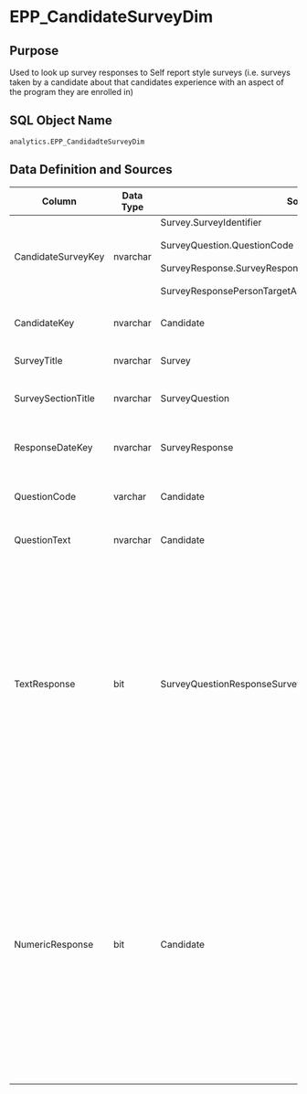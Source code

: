 # EPP_CandidateSurveyDim

## Purpose

Used to look up survey responses to Self report style surveys (i.e. surveys
taken by a candidate about that candidates experience with an aspect of the
program they are enrolled in)

## SQL Object Name

`analytics.EPP_CandidadteSurveyDim`

## Data Definition and Sources

| Column | Data Type | Source | Description |
| --- | --- | --- | --- |
| CandidateSurveyKey | nvarchar​ | Survey.SurveyIdentifier<br/><br/>SurveyQuestion.QuestionCode<br/><br/>SurveyResponse.SurveyResponseIdentifier<br/><br/>SurveyResponsePersonTargetAssociation.PersonId | The unique key that describes the survey response(s) provided by the candidate |
| CandidateKey | nvarchar | Candidate | The unique key that describes a candidate |
| SurveyTitle | nvarchar | Survey | The title of the survey taken |
| SurveySectionTitle | nvarchar | SurveyQuestion | The title of the section the question belongs to |
| ResponseDateKey | nvarchar | SurveyResponse | The date the survey was taken by the candidate |
| QuestionCode | varchar | Candidate | The unique identifier for the question being asked |
| QuestionText | nvarchar | Candidate | The text of the question being asked |
|     |     |     |     |
| TextResponse | bit | SurveyQuestionResponseSurveyQuestionMatrixElementResponse | The response of the question being asked. It is generally preferred that this be a response from a set of pre-defined responses (i.e. a Likert Scale). A predefined set of responses is required for the Clinical Experience and Performance Dashboard |
| NumericResponse | bit | Candidate | The numerical representation of the above TextResponse. Allows for ordering of the survey responses in the Clinical Experience and Performance Dashboard.<br/><br/>Example:<br/><br/>1 = Very much like me<br/><br/>2 = Mostly like me<br/><br/>3 = Somewhat like me |

